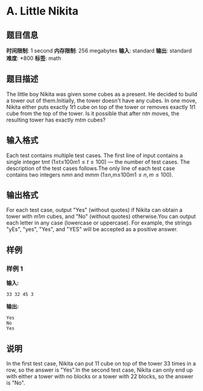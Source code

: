 # A. Little Nikita

## 题目信息

**时间限制**: 1 second
**内存限制**: 256 megabytes
**输入**: standard
**输出**: standard
**难度**: *800
**标签**: math

## 题目描述

The little boy Nikita was given some cubes as a present. He decided to build a tower out of them.Initially, the tower doesn't have any cubes. In one move, Nikita either puts exactly 1$t$$1$ cube on top of the tower or removes exactly 1$t$$1$ cube from the top of the tower. Is it possible that after n$t$$n$ moves, the resulting tower has exactly m$t$$m$ cubes?

## 输入格式

Each test contains multiple test cases. The first line of input contains a single integer t$m$$t$ (1≤t≤100$m$$1 \le t \le 100$) — the number of test cases. The description of the test cases follows.The only line of each test case contains two integers n$m$$n$ and m$m$$m$ (1≤n,m≤100$m$$1 \le n, m \le 100$).

## 输出格式

For each test case, output "Yes" (without quotes) if Nikita can obtain a tower with m$1$$m$ cubes, and "No" (without quotes) otherwise.You can output each letter in any case (lowercase or uppercase). For example, the strings "yEs", "yes", "Yes", and "YES" will be accepted as a positive answer.

## 样例

### 样例 1

**输入:**
```
33 32 45 3
```

**输出:**
```
Yes
No
Yes
```

## 说明

In the first test case, Nikita can put 1$1$ cube on top of the tower 3$3$ times in a row, so the answer is "Yes".In the second test case, Nikita can only end up with either a tower with no blocks or a tower with 2$2$ blocks, so the answer is "No".
